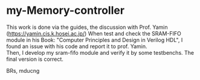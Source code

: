 # my-Memory-controller

This work is done via the guides, the discussion with Prof. Yamin (https://yamin.cis.k.hosei.ac.jp/)
When test and check the SRAM-FIFO module in his Book: "Computer Principles and Design in Verilog HDL", I found an issue with his code and report it to prof. Yamin.  
Then, I develop my sram-fifo module and verify it by some testbenchs. The final version is correct.

BRs,
mducng
